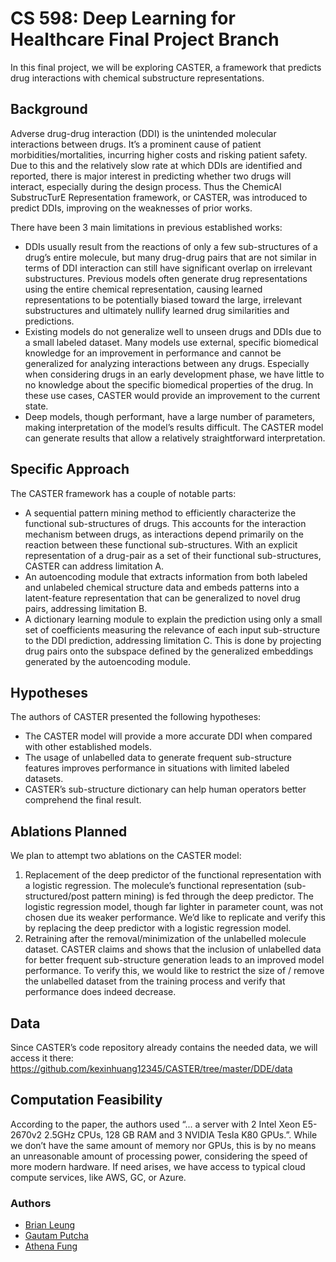 # CS 598: Deep Learning for Healthcare Final Project Branch

In this final project, we will be exploring CASTER, a framework that predicts drug interactions with
chemical substructure representations.

## Background
Adverse drug-drug interaction (DDI) is the unintended molecular interactions between drugs. It’s a prominent cause of patient morbidities/mortalities, incurring higher costs and risking patient safety. Due to this and the relatively slow rate at which DDIs are identified and reported, there is major interest in predicting whether two drugs will interact, especially during the design process. Thus the ChemicAl SubstrucTurE Representation framework, or CASTER, was introduced to predict DDIs, improving on the weaknesses of prior works. 

There have been 3 main limitations in previous established works:
* DDIs usually result from the reactions of only a few sub-structures of a drug’s entire molecule, but many drug-drug pairs that are not similar in terms of DDI interaction can still have significant overlap on irrelevant substructures. Previous models often generate drug representations using the entire chemical representation, causing learned representations to be potentially biased toward the large, irrelevant substructures and ultimately nullify learned drug similarities and predictions.
* Existing models do not generalize well to unseen drugs and DDIs due to a small labeled dataset. Many models use external, specific biomedical knowledge for an improvement in performance and cannot be generalized for analyzing interactions between any drugs. Especially when considering drugs in an early development phase, we have little to no knowledge about the specific biomedical properties of the drug. In these use cases, CASTER would provide an improvement to the current state.
* Deep models, though performant, have a large number of parameters, making interpretation of the model’s results difficult. The CASTER model can generate results that allow a relatively straightforward interpretation.

## Specific Approach

The CASTER framework has a couple of notable parts: 
* A sequential pattern mining method to efficiently characterize the functional sub-structures of drugs. This accounts for the interaction mechanism between drugs, as interactions depend primarily on the reaction between these functional sub-structures. With an explicit representation of a drug-pair as a set of their functional sub-structures, CASTER can address limitation A.
* An autoencoding module that extracts information from both labeled and unlabeled chemical structure data and embeds patterns into a latent-feature representation that can be generalized to novel drug pairs, addressing limitation B.
* A dictionary learning module to explain the prediction using only a small set of coefficients measuring the relevance of each input sub-structure to the DDI prediction, addressing limitation C. This is done by projecting drug pairs onto the subspace defined by the generalized embeddings generated by the autoencoding module.

## Hypotheses
The authors of CASTER presented the following hypotheses:
* The CASTER model will provide a more accurate DDI when compared with other established models.
* The usage of unlabelled data to generate frequent sub-structure features improves performance in situations with limited labeled datasets.
* CASTER’s sub-structure dictionary can help human operators better comprehend the final result.

## Ablations Planned
We plan to attempt two ablations on the CASTER model:
 
1. Replacement of the deep predictor of the functional representation with a logistic regression.
The molecule’s functional representation (sub-structured/post pattern mining) is fed through the deep predictor. The logistic regression model, though far lighter in parameter count, was not chosen due its weaker performance. We’d like to replicate and verify this by replacing the deep predictor with a logistic regression model.
2. Retraining after the removal/minimization of the unlabelled molecule dataset.
CASTER claims and shows that the inclusion of unlabelled data for better frequent sub-structure generation leads to an improved model performance. To verify this, we would like to restrict the size of / remove the unlabelled dataset from the training process and verify that performance does indeed decrease.

## Data
Since CASTER’s code repository already contains the needed data, we will access it there:
https://github.com/kexinhuang12345/CASTER/tree/master/DDE/data

## Computation Feasibility
According to the paper, the authors used “... a server with 2 Intel Xeon E5-2670v2 2.5GHz CPUs, 128 GB RAM and 3 NVIDIA Tesla K80 GPUs.”. While we don’t have the same amount of memory nor GPUs, this is by no means an unreasonable amount of processing power, considering the speed of more modern hardware. If need arises, we have access to typical cloud compute services, like AWS, GC, or Azure.


### Authors
* [Brian Leung](brianl4@illiois.edu)
* [Gautam Putcha](gputcha2@illinois.edu)
* [Athena Fung](affung2@illinois.edu)
